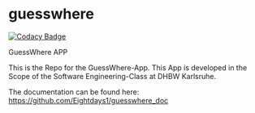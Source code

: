 # guesswhere

[![Codacy Badge](https://api.codacy.com/project/badge/Grade/e0fdce4a1eec4823999ea3f4658e336c)](https://app.codacy.com/gh/Eightdays1/guesswhere?utm_source=github.com&utm_medium=referral&utm_content=Eightdays1/guesswhere&utm_campaign=Badge_Grade_Settings)

GuessWhere APP

This is the Repo for the GuessWhere-App.
This App is developed in the Scope of the Software Engineering-Class at DHBW Karlsruhe.

The documentation can be found here: https://github.com/Eightdays1/guesswhere_doc
